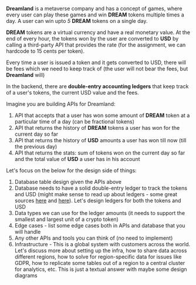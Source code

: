 **Dreamland** is a metaverse company and has a concept of games, where every user can play these games and win **DREAM** tokens multiple times a day. A user can win upto _5_ **DREAM** tokens on a single day.

**DREAM** tokens are a virtual currency and have a real monetary value. At the end of every hour, the tokens won by the user are converted to **USD** by calling a third-party API that provides the rate (for the assignment, we can hardcode to 15 cents per token).

Every time a user is issued a token and it gets converted to USD, there will be fees which we need to keep track of (the user will not bear the fees, but **Dreamland** will)

In the backend, there are **double-entry accounting ledgers** that keep track of a user's tokens, the current USD value and the fees.

Imagine you are building APIs for Dreamland:

1. API that accepts that a user has won some amount of **DREAM** token at a particular time of a day (can be fractional tokens)
2. API that returns the history of **DREAM** tokens a user has won for the current day so far
3. API that returns the history of **USD** amounts a user has won till now (till the previous day)
4. API that returns the stats: sum of tokens won on the current day so far and the total value of **USD** a user has in his account

Let's focus on the below for the design side of things:

1. Database table design given the APIs above
2. Database needs to have a solid double-entry ledger to track the tokens and USD (might make sense to read up about ledgers - some great sources [here](https://developer.squareup.com/blog/books-an-immutable-double-entry-accounting-database-service/) and [here](https://fragmentdev.notion.site/Fragment-Guide-da9c2d99195547c3a9ccf05f2ddd52cf)). Let's design ledgers for both the tokens and USD
3. Data types we can use for the ledger amounts (it needs to support the smallest and largest unit of a crypto token)
4. Edge cases - list some edge cases both in APIs and database that you will handle
5. Any other APIs and tools you can think of (no need to implement)
6. Infrastructure - This is a global system with customers across the world. Let's discuss more about setting up the infra, how to share data across different regions, how to solve for region-specific data for issues like GDPR, how to replicate some tables out of a region to a central cluster for analytics, etc. This is just a textual answer with maybe some design diagrams